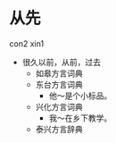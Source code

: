 # 从先
con2 xin1
+ 很久以前，从前，过去
  * 如皋方言词典
  * 东台方言词典
    - 他～是个小标品。
  * 兴化方言词典
    - 我～在乡下教学。
  * 泰兴方言辞典
